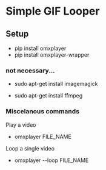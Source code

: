 # Simple GIF Looper

## Setup
* pip install omxplayer
* pip install omxplayer-wrapper




### not necessary...
* sudo apt-get install imagemagick

* sudo apt-get install ffmpeg


### Miscelanous commands
Play a video
* omxplayer FILE_NAME
  
Loop a single video
* omxplayer --loop FILE_NAME
